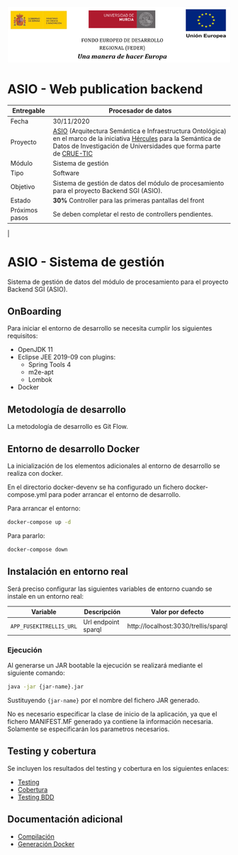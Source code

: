 ![](./images/logos_feder.png)

# ASIO - Web publication backend

| Entregable     | Procesador de datos                                                                                                                                                                                                                                                                                                                  |
| -------------- | ------------------------------------------------------------------------------------------------------------------------------------------------------------------------------------------------------------------------------------------------------------------------------------------------------------------------------------ |
| Fecha          | 30/11/2020                                                                                                                                                                                                                                                                                                                           |
| Proyecto       | [ASIO](https://www.um.es/web/hercules/proyectos/asio) (Arquitectura Semántica e Infraestructura Ontológica) en el marco de la iniciativa [Hércules](https://www.um.es/web/hercules/) para la Semántica de Datos de Investigación de Universidades que forma parte de [CRUE-TIC](http://www.crue.org/SitePages/ProyectoHercules.aspx) |
| Módulo         | Sistema de gestión                                                                                                                                                                                                                                                                                                                   |
| Tipo           | Software                                                                                                                                                                                                                                                                                                                             |
| Objetivo       | Sistema de gestión de datos del módulo de procesamiento para el proyecto Backend SGI (ASIO).                                                                                                                                                                                                                                         |
| Estado         | **30%** Controller para las primeras pantallas del front                                                                                                                                                                                                                                                                             |
| Próximos pasos | Se deben completar el resto de controllers pendientes.                                                                                                                                                                                                                                                                               |

|

# ASIO - Sistema de gestión

Sistema de gestión de datos del módulo de procesamiento para el proyecto Backend SGI (ASIO).

## OnBoarding

Para iniciar el entorno de desarrollo se necesita cumplir los siguientes requisitos:

- OpenJDK 11
- Eclipse JEE 2019-09 con plugins:
  - Spring Tools 4
  - m2e-apt
  - Lombok
- Docker

## Metodología de desarrollo

La metodología de desarrollo es Git Flow.

## Entorno de desarrollo Docker

La inicialización de los elementos adicionales al entorno de desarrollo se realiza con docker.

En el directorio docker-devenv se ha configurado un fichero docker-compose.yml para poder arrancar el entorno de desarrollo.

Para arrancar el entorno:

```bash
docker-compose up -d
```

Para pararlo:

```bash
docker-compose down
```

## Instalación en entorno real

Será preciso configurar las siguientes variables de entorno cuando se instale en un entorno real:

| Variable                | Descripción         | Valor por defecto                    |
| ----------------------- | ------------------- | ------------------------------------ |
| `APP_FUSEKITRELLIS_URL` | Url endpoint sparql | http://localhost:3030/trellis/sparql |

### Ejecución

Al generarse un JAR bootable la ejecución se realizará mediante el siguiente comando:

```bash
java -jar {jar-name}.jar
```

Sustituyendo `{jar-name}` por el nombre del fichero JAR generado.

No es necesario especificar la clase de inicio de la aplicación, ya que el fichero MANIFEST.MF generado ya contiene la información necesaria. Solamente se especificarán los parametros necesarios.

## Testing y cobertura

Se incluyen los resultados del testing y cobertura en los siguientes enlaces:

* [Testing](http://herc-iz-front-desa.atica.um.es:8070/web-publication-backend/surefire/surefire-report.html)
* [Cobertura](http://herc-iz-front-desa.atica.um.es:8070/web-publication-backend/jacoco/)
* [Testing BDD](docs/testing.md)

## Documentación adicional

- [Compilación](docs/build.md)
- [Generación Docker](docs/docker.md)

